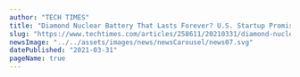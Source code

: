```yaml
---
author: "TECH TIMES"
title: "Diamond Nuclear Battery That Lasts Forever? U.S. Startup Promises Battery That Could Last Up To 28,000 Years"
slug: "https://www.techtimes.com/articles/258611/20210331/diamond-nuclear-battery-lasts-forever.htm"
newsImage: "../../assets/images/news/newsCarousel/news07.svg"
datePublished: "2021-03-31"
pageName: true
---
```

